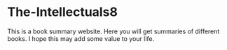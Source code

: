 # The-Intellectuals8
This is a book summary website. Here you will get summaries of different books. I hope this may add some value to your life.
